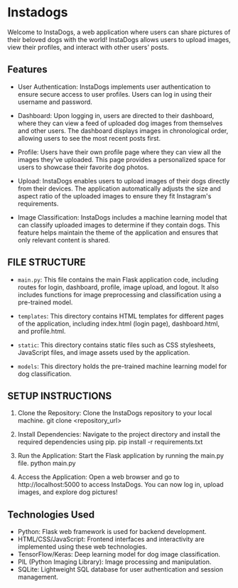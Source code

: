 # Instadogs

Welcome to InstaDogs, a web application where users can share pictures of their beloved dogs with the world! InstaDogs allows users to upload images, view their profiles, and interact with other users' posts.

## Features

- User Authentication: InstaDogs implements user authentication to ensure secure access to user profiles. Users can log in using their username and password.

- Dashboard: Upon logging in, users are directed to their dashboard, where they can view a feed of uploaded dog images from themselves and other users. The dashboard displays images in chronological order, allowing users to see the most recent posts first.

- Profile: Users have their own profile page where they can view all the images they've uploaded. This page provides a personalized space for users to showcase their favorite dog photos.

- Upload: InstaDogs enables users to upload images of their dogs directly from their devices. The application automatically adjusts the size and aspect ratio of the uploaded images to ensure they fit Instagram's requirements.

- Image Classification: InstaDogs includes a machine learning model that can classify uploaded images to determine if they contain dogs. This feature helps maintain the theme of the application and ensures that only relevant content is shared.

## FILE STRUCTURE

- `main.py`: This file contains the main Flask application code, including routes for login, dashboard, profile, image upload, and logout. It also includes functions for image preprocessing and classification using a pre-trained model.

- `templates`: This directory contains HTML templates for different pages of the application, including index.html (login page), dashboard.html, and profile.html.

- `static`: This directory contains static files such as CSS stylesheets, JavaScript files, and image assets used by the application.

- `models`: This directory holds the pre-trained machine learning model for dog classification.

## SETUP INSTRUCTIONS

1. Clone the Repository: Clone the InstaDogs repository to your local machine.
   git clone <repository_url>

2. Install Dependencies: Navigate to the project directory and install the required dependencies using pip.
   pip install -r requirements.txt

3. Run the Application: Start the Flask application by running the main.py file.
   python main.py

4. Access the Application: Open a web browser and go to http://localhost:5000 to access InstaDogs. You can now log in, upload images, and explore dog pictures!

## Technologies Used

- Python: Flask web framework is used for backend development.
- HTML/CSS/JavaScript: Frontend interfaces and interactivity are implemented using these web technologies.
- TensorFlow/Keras: Deep learning model for dog image classification.
- PIL (Python Imaging Library): Image processing and manipulation.
- SQLite: Lightweight SQL database for user authentication and session management.
